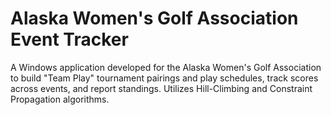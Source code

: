 # Alaska Women's Golf Association Event Tracker

A Windows application developed for the Alaska Women's Golf Association to build "Team Play" tournament pairings and play schedules, track scores across events, and report standings. Utilizes Hill-Climbing and Constraint Propagation algorithms.